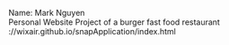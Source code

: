 Name: Mark Nguyen
<br/>Personal Website Project of a burger fast food restaurant
<br/>://wixair.github.io/snapApplication/index.html
